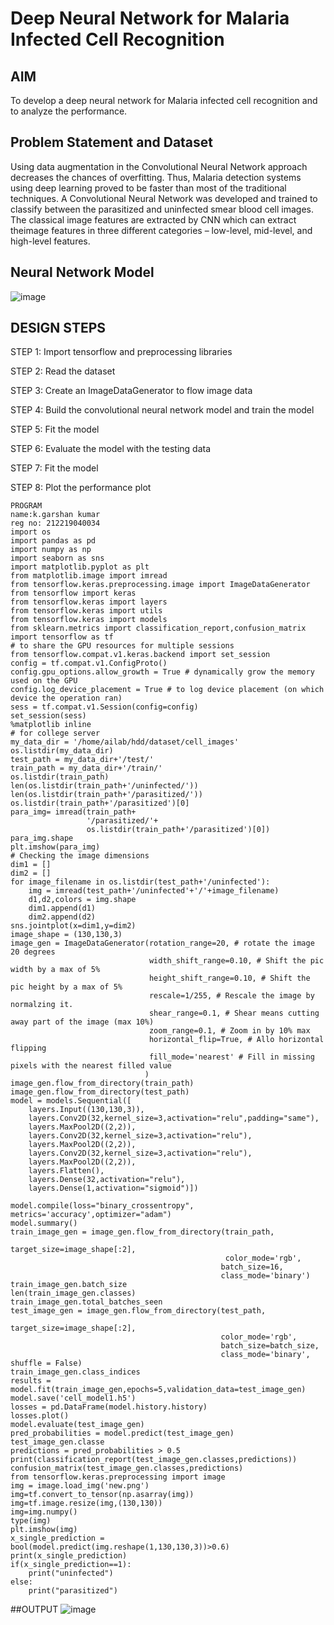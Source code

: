 # Deep Neural Network for Malaria Infected Cell Recognition

## AIM

To develop a deep neural network for Malaria infected cell recognition and to analyze the performance.

## Problem Statement and Dataset
Using data augmentation in the Convolutional Neural Network approach decreases the chances of overfitting. Thus, Malaria detection systems using deep learning proved to be faster than most of the traditional techniques. A Convolutional Neural Network was developed and trained to classify between the parasitized and uninfected smear blood cell images. The classical image features are extracted by CNN which can extract theimage features in three different categories – low-level, mid-level, and high-level features.

## Neural Network Model
![image](https://user-images.githubusercontent.com/112486797/194797842-9c8e8b34-2cfa-4438-9430-5a04ffaea191.png)
## DESIGN STEPS
STEP 1:
Import tensorflow and preprocessing libraries

STEP 2:
Read the dataset

STEP 3:
Create an ImageDataGenerator to flow image data

STEP 4:
Build the convolutional neural network model and train the model

STEP 5:
Fit the model

STEP 6:
Evaluate the model with the testing data

STEP 7:
Fit the model

STEP 8:
Plot the performance plot
```
PROGRAM
name:k.garshan kumar
reg no: 212219040034
import os
import pandas as pd
import numpy as np
import seaborn as sns
import matplotlib.pyplot as plt
from matplotlib.image import imread
from tensorflow.keras.preprocessing.image import ImageDataGenerator
from tensorflow import keras
from tensorflow.keras import layers
from tensorflow.keras import utils
from tensorflow.keras import models
from sklearn.metrics import classification_report,confusion_matrix
import tensorflow as tf
# to share the GPU resources for multiple sessions
from tensorflow.compat.v1.keras.backend import set_session
config = tf.compat.v1.ConfigProto()
config.gpu_options.allow_growth = True # dynamically grow the memory used on the GPU
config.log_device_placement = True # to log device placement (on which device the operation ran)
sess = tf.compat.v1.Session(config=config)
set_session(sess)
%matplotlib inline
# for college server
my_data_dir = '/home/ailab/hdd/dataset/cell_images'
os.listdir(my_data_dir)
test_path = my_data_dir+'/test/'
train_path = my_data_dir+'/train/'
os.listdir(train_path)
len(os.listdir(train_path+'/uninfected/'))
len(os.listdir(train_path+'/parasitized/'))
os.listdir(train_path+'/parasitized')[0]
para_img= imread(train_path+
                 '/parasitized/'+
                 os.listdir(train_path+'/parasitized')[0])
para_img.shape 
plt.imshow(para_img)
# Checking the image dimensions
dim1 = []
dim2 = []
for image_filename in os.listdir(test_path+'/uninfected'):
    img = imread(test_path+'/uninfected'+'/'+image_filename)
    d1,d2,colors = img.shape
    dim1.append(d1)
    dim2.append(d2)
sns.jointplot(x=dim1,y=dim2)
image_shape = (130,130,3)
image_gen = ImageDataGenerator(rotation_range=20, # rotate the image 20 degrees
                               width_shift_range=0.10, # Shift the pic width by a max of 5%
                               height_shift_range=0.10, # Shift the pic height by a max of 5%
                               rescale=1/255, # Rescale the image by normalzing it.
                               shear_range=0.1, # Shear means cutting away part of the image (max 10%)
                               zoom_range=0.1, # Zoom in by 10% max
                               horizontal_flip=True, # Allo horizontal flipping
                               fill_mode='nearest' # Fill in missing pixels with the nearest filled value
                              )
image_gen.flow_from_directory(train_path)
image_gen.flow_from_directory(test_path)
model = models.Sequential([
    layers.Input((130,130,3)),
    layers.Conv2D(32,kernel_size=3,activation="relu",padding="same"),
    layers.MaxPool2D((2,2)),
    layers.Conv2D(32,kernel_size=3,activation="relu"),
    layers.MaxPool2D((2,2)),
    layers.Conv2D(32,kernel_size=3,activation="relu"),
    layers.MaxPool2D((2,2)),
    layers.Flatten(),
    layers.Dense(32,activation="relu"),
    layers.Dense(1,activation="sigmoid")])
    
model.compile(loss="binary_crossentropy", metrics='accuracy',optimizer="adam")
model.summary()
train_image_gen = image_gen.flow_from_directory(train_path,
                                               target_size=image_shape[:2],
                                                color_mode='rgb',
                                               batch_size=16,
                                               class_mode='binary')
train_image_gen.batch_size
len(train_image_gen.classes)
train_image_gen.total_batches_seen
test_image_gen = image_gen.flow_from_directory(test_path,
                                               target_size=image_shape[:2],
                                               color_mode='rgb',
                                               batch_size=batch_size,
                                               class_mode='binary', shuffle = False)
train_image_gen.class_indices
results = model.fit(train_image_gen,epochs=5,validation_data=test_image_gen)
model.save('cell_model1.h5')
losses = pd.DataFrame(model.history.history)
losses.plot()
model.evaluate(test_image_gen)
pred_probabilities = model.predict(test_image_gen)
test_image_gen.classe
predictions = pred_probabilities > 0.5
print(classification_report(test_image_gen.classes,predictions))
confusion_matrix(test_image_gen.classes,predictions)
from tensorflow.keras.preprocessing import image
img = image.load_img('new.png')
img=tf.convert_to_tensor(np.asarray(img))
img=tf.image.resize(img,(130,130))
img=img.numpy()
type(img)
plt.imshow(img)
x_single_prediction = bool(model.predict(img.reshape(1,130,130,3))>0.6)
print(x_single_prediction)
if(x_single_prediction==1):
    print("uninfected")
else:
    print("parasitized")
```
##OUTPUT
![image](https://user-images.githubusercontent.com/112486797/194872480-6db235be-9e85-498e-98f6-9f4576a0e11a.png)

 
